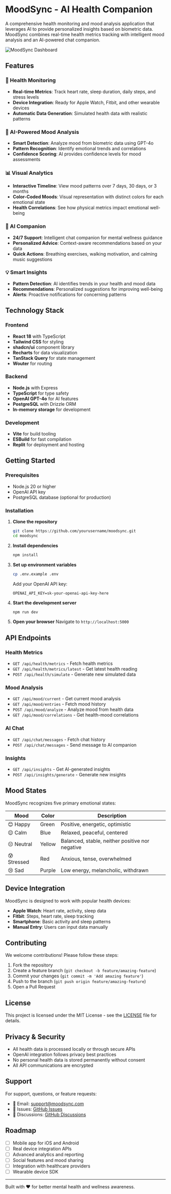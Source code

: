 # MoodSync - AI Health Companion

A comprehensive health monitoring and mood analysis application that leverages AI to provide personalized insights based on biometric data. MoodSync combines real-time health metrics tracking with intelligent mood analysis and an AI-powered chat companion.

![MoodSync Dashboard](https://mind-meld-lakshmisravyave.replit.app)

## Features

### 🏥 Health Monitoring
- **Real-time Metrics**: Track heart rate, sleep duration, daily steps, and stress levels
- **Device Integration**: Ready for Apple Watch, Fitbit, and other wearable devices
- **Automatic Data Generation**: Simulated health data with realistic patterns

### 🧠 AI-Powered Mood Analysis
- **Smart Detection**: Analyze mood from biometric data using GPT-4o
- **Pattern Recognition**: Identify emotional trends and correlations
- **Confidence Scoring**: AI provides confidence levels for mood assessments

### 📊 Visual Analytics
- **Interactive Timeline**: View mood patterns over 7 days, 30 days, or 3 months
- **Color-Coded Moods**: Visual representation with distinct colors for each emotional state
- **Health Correlations**: See how physical metrics impact emotional well-being

### 🤖 AI Companion
- **24/7 Support**: Intelligent chat companion for mental wellness guidance
- **Personalized Advice**: Context-aware recommendations based on your data
- **Quick Actions**: Breathing exercises, walking motivation, and calming music suggestions

### 💡 Smart Insights
- **Pattern Detection**: AI identifies trends in your health and mood data
- **Recommendations**: Personalized suggestions for improving well-being
- **Alerts**: Proactive notifications for concerning patterns

## Technology Stack

### Frontend
- **React 18** with TypeScript
- **Tailwind CSS** for styling
- **shadcn/ui** component library
- **Recharts** for data visualization
- **TanStack Query** for state management
- **Wouter** for routing

### Backend
- **Node.js** with Express
- **TypeScript** for type safety
- **OpenAI GPT-4o** for AI features
- **PostgreSQL** with Drizzle ORM
- **In-memory storage** for development

### Development
- **Vite** for build tooling
- **ESBuild** for fast compilation
- **Replit** for deployment and hosting

## Getting Started

### Prerequisites
- Node.js 20 or higher
- OpenAI API key
- PostgreSQL database (optional for production)

### Installation

1. **Clone the repository**
   ```bash
   git clone https://github.com/yourusername/moodsync.git
   cd moodsync
   ```

2. **Install dependencies**
   ```bash
   npm install
   ```

3. **Set up environment variables**
   ```bash
   cp .env.example .env
   ```
   Add your OpenAI API key:
   ```
   OPENAI_API_KEY=sk-your-openai-api-key-here
   ```

4. **Start the development server**
   ```bash
   npm run dev
   ```

5. **Open your browser**
   Navigate to `http://localhost:5000`

## API Endpoints

### Health Metrics
- `GET /api/health/metrics` - Fetch health metrics
- `GET /api/health/metrics/latest` - Get latest health reading
- `POST /api/health/simulate` - Generate new simulated data

### Mood Analysis
- `GET /api/mood/current` - Get current mood analysis
- `GET /api/mood/entries` - Fetch mood history
- `POST /api/mood/analyze` - Analyze mood from health data
- `GET /api/mood/correlations` - Get health-mood correlations

### AI Chat
- `GET /api/chat/messages` - Fetch chat history
- `POST /api/chat/messages` - Send message to AI companion

### Insights
- `GET /api/insights` - Get AI-generated insights
- `POST /api/insights/generate` - Generate new insights

## Mood States

MoodSync recognizes five primary emotional states:

| Mood | Color | Description |
|------|-------|-------------|
| 😊 Happy | Green | Positive, energetic, optimistic |
| 😌 Calm | Blue | Relaxed, peaceful, centered |
| 😐 Neutral | Yellow | Balanced, stable, neither positive nor negative |
| 😰 Stressed | Red | Anxious, tense, overwhelmed |
| 😢 Sad | Purple | Low energy, melancholic, withdrawn |

## Device Integration

MoodSync is designed to work with popular health devices:

- **Apple Watch**: Heart rate, activity, sleep data
- **Fitbit**: Steps, heart rate, sleep tracking
- **Smartphone**: Basic activity and sleep patterns
- **Manual Entry**: Users can input data manually

## Contributing

We welcome contributions! Please follow these steps:

1. Fork the repository
2. Create a feature branch (`git checkout -b feature/amazing-feature`)
3. Commit your changes (`git commit -m 'Add amazing feature'`)
4. Push to the branch (`git push origin feature/amazing-feature`)
5. Open a Pull Request

## License

This project is licensed under the MIT License - see the [LICENSE](LICENSE) file for details.

## Privacy & Security

- All health data is processed locally or through secure APIs
- OpenAI integration follows privacy best practices
- No personal health data is stored permanently without consent
- All API communications are encrypted

## Support

For support, questions, or feature requests:

- 📧 Email: support@moodsync.com
- 🐛 Issues: [GitHub Issues](https://github.com/yourusername/moodsync/issues)
- 💬 Discussions: [GitHub Discussions](https://github.com/yourusername/moodsync/discussions)

## Roadmap

- [ ] Mobile app for iOS and Android
- [ ] Real device integration APIs
- [ ] Advanced analytics and reporting
- [ ] Social features and mood sharing
- [ ] Integration with healthcare providers
- [ ] Wearable device SDK

---

Built with ❤️ for better mental health and wellness awareness.
